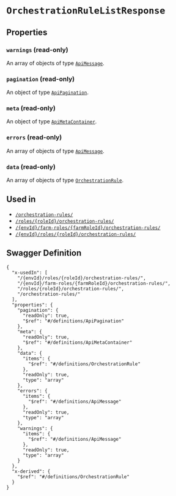 # `OrchestrationRuleListResponse` #







## Properties ##

### `warnings` (read-only) ###




An array of 
objects of type [`ApiMessage`](./../definitions/ApiMessage.mkd).


### `pagination` (read-only) ###




An object of type [`ApiPagination`](./../definitions/ApiPagination.mkd).



### `meta` (read-only) ###




An object of type [`ApiMetaContainer`](./../definitions/ApiMetaContainer.mkd).



### `errors` (read-only) ###




An array of 
objects of type [`ApiMessage`](./../definitions/ApiMessage.mkd).


### `data` (read-only) ###




An array of 
objects of type [`OrchestrationRule`](./../definitions/OrchestrationRule.mkd).




## Used in ##

  + [`/orchestration-rules/`](./../rest/api/v1beta0/account/orchestration-rules/)
  + [`/roles/{roleId}/orchestration-rules/`](./../rest/api/v1beta0/account/roles/{roleId}/orchestration-rules/)
  + [`/{envId}/farm-roles/{farmRoleId}/orchestration-rules/`](./../rest/api/v1beta0/user/{envId}/farm-roles/{farmRoleId}/orchestration-rules/)
  + [`/{envId}/roles/{roleId}/orchestration-rules/`](./../rest/api/v1beta0/user/{envId}/roles/{roleId}/orchestration-rules/)

## Swagger Definition ##

    {
      "x-usedIn": [
        "/{envId}/roles/{roleId}/orchestration-rules/", 
        "/{envId}/farm-roles/{farmRoleId}/orchestration-rules/", 
        "/roles/{roleId}/orchestration-rules/", 
        "/orchestration-rules/"
      ], 
      "properties": {
        "pagination": {
          "readOnly": true, 
          "$ref": "#/definitions/ApiPagination"
        }, 
        "meta": {
          "readOnly": true, 
          "$ref": "#/definitions/ApiMetaContainer"
        }, 
        "data": {
          "items": {
            "$ref": "#/definitions/OrchestrationRule"
          }, 
          "readOnly": true, 
          "type": "array"
        }, 
        "errors": {
          "items": {
            "$ref": "#/definitions/ApiMessage"
          }, 
          "readOnly": true, 
          "type": "array"
        }, 
        "warnings": {
          "items": {
            "$ref": "#/definitions/ApiMessage"
          }, 
          "readOnly": true, 
          "type": "array"
        }
      }, 
      "x-derived": {
        "$ref": "#/definitions/OrchestrationRule"
      }
    }
